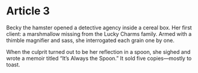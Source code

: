 # Article 3

Becky the hamster opened a detective agency inside a cereal box. Her first client: a marshmallow missing from the Lucky
Charms family. Armed with a thimble magnifier and sass, she interrogated each grain one by one.

When the culprit turned
out to be her reflection in a spoon, she sighed and wrote a memoir titled “It’s Always the Spoon.” It sold five
copies—mostly to toast.